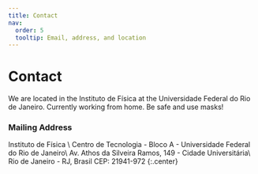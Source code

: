 ```yaml
---
title: Contact
nav:
  order: 5
  tooltip: Email, address, and location
---
```


# <i class="fas fa-envelope"></i>Contact

We are located in the Instituto de Física at the Universidade Federal do Rio de Janeiro. Currently working from home.
Be safe and use masks!

<!---
{%
  include link.html
  type="email"
  icon=""
  text="scrooge@mcduck.com"
  tooltip=""
  link="scrooge@mcduck.com"
  style="button"
%}
{%
  include link.html
  type="phone"
  icon=""
  text="(555) 867-5309"
  tooltip=""
  link="+1-555-867-5309"
  style="button"
%}
{%
  include link.html
  type="address"
  icon=""
  text="Google Maps"
  tooltip="Our location on Google Maps for easy navigation"
  link="https://goo.gl/maps/6V7kYjvPdbk7Noni6"
  style="button"
%}
{:.center}

{% include section.html %}-->


### <i class="fas fa-mail-bulk"></i>Mailing Address

Instituto de Física \\
Centro de Tecnologia - Bloco A - Universidade Federal do Rio de Janeiro\\
Av. Athos da Silveira Ramos, 149 - Cidade Universitária\\
Rio de Janeiro - RJ, Brasil CEP: 21941-972
{:.center}

<!---
{% capture col1 %}
{%
  include figure.html
  image="http://www.parque.ufrj.br/wp-content/uploads/2014/04/ct.png"
  caption="Centro de Tecnologia - UFRJ"
%}
{% endcapture %}
{% capture col2 %}
{%
  include figure.html
  image="images/photo.jpg"
  caption="Department of Metaphor"
%}
{% endcapture %}
{% include two-col.html col1=col1 col2=col2 %}-->

